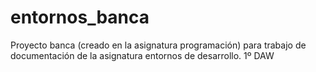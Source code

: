 entornos_banca
==============

Proyecto banca (creado en la asignatura programación) para trabajo de documentación de la asignatura entornos de desarrollo. 1º DAW